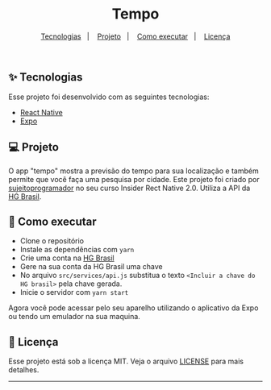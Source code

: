 <h1 align="center">
  Tempo
</h1>

<p align="center">
  <a href="#-tecnologias">Tecnologias</a>&nbsp;&nbsp;&nbsp;|&nbsp;&nbsp;&nbsp;
  <a href="#-projeto">Projeto</a>&nbsp;&nbsp;&nbsp;|&nbsp;&nbsp;&nbsp;
  <a href="#-como-executar">Como executar</a>&nbsp;&nbsp;&nbsp;|&nbsp;&nbsp;&nbsp;
  <a href="#-licença">Licença</a>
</p>

<br>


## ✨ Tecnologias

Esse projeto foi desenvolvido com as seguintes tecnologias:

- [React Native](https://reactnative.dev/)
- [Expo](https://expo.io/)

## 💻 Projeto

O app "tempo" mostra a previsão do tempo para sua localização e também permite que você faça uma pesquisa por cidade. Este projeto foi criado por [sujeitoprogramador](https://www.instagram.com/sujeitoprogramador/) no seu curso Insider Rect Native 2.0. Utiliza a API da [HG Brasil](https://hgbrasil.com/).

## 🚀 Como executar

- Clone o repositório
- Instale as dependências com `yarn`
- Crie uma conta na [HG Brasil](https://hgbrasil.com/)
- Gere na sua conta da HG Brasil uma chave
- No arquivo `src/services/api.js` substitua o texto `<Incluir a chave do HG brasil>` pela chave gerada.
- Inicie o servidor com `yarn start`

Agora você pode acessar pelo seu aparelho utilizando o aplicativo da Expo ou tendo um emulador na sua maquina.

## 📄 Licença

Esse projeto está sob a licença MIT. Veja o arquivo [LICENSE](LICENSE.md) para mais detalhes.

---
